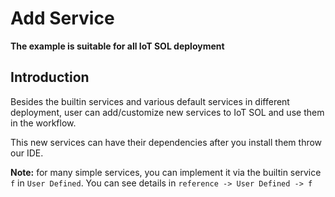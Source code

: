 # Add Service

**The example is suitable for all IoT SOL deployment**

## Introduction

Besides the builtin services and various default services in different deployment, user can add/customize new services to IoT SOL and use them in the workflow.

This new services can have their dependencies after you install them throw our IDE.

**Note:** for many simple services, you can implement it via the builtin service `f` in `User Defined`. You can see details in `reference -> User Defined -> f`

